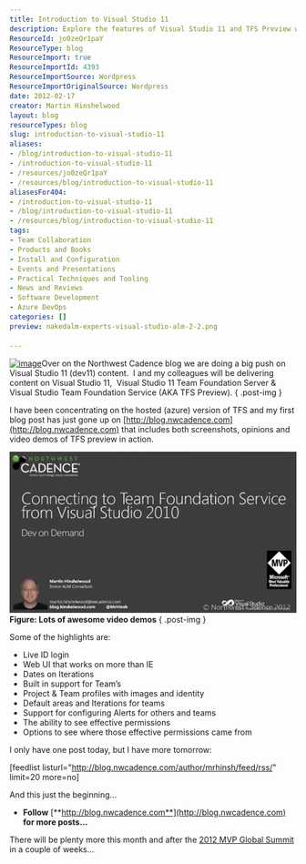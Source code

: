 ```yaml
---
title: Introduction to Visual Studio 11
description: Explore the features of Visual Studio 11 and TFS Preview with insights, demos, and tips from Martin Hinshelwood. Stay updated on modern development tools!
ResourceId: jo0zeQr1paY
ResourceType: blog
ResourceImport: true
ResourceImportId: 4393
ResourceImportSource: Wordpress
ResourceImportOriginalSource: Wordpress
date: 2012-02-17
creator: Martin Hinshelwood
layout: blog
resourceTypes: blog
slug: introduction-to-visual-studio-11
aliases:
- /blog/introduction-to-visual-studio-11
- /introduction-to-visual-studio-11
- /resources/jo0zeQr1paY
- /resources/blog/introduction-to-visual-studio-11
aliasesFor404:
- /introduction-to-visual-studio-11
- /blog/introduction-to-visual-studio-11
- /resources/blog/introduction-to-visual-studio-11
tags:
- Team Collaboration
- Products and Books
- Install and Configuration
- Events and Presentations
- Practical Techniques and Tooling
- News and Reviews
- Software Development
- Azure DevOps
categories: []
preview: nakedalm-experts-visual-studio-alm-2-2.png

---
```

[![image](images/image_thumb1.png)](http://blog.nwcadence.com/wp-content/uploads/2012/02/image1.png)Over on the Northwest Cadence blog we are doing a big push on Visual Studio 11 (dev11) content.  I and my colleagues will be delivering content on Visual Studio 11,  Visual Studio 11 Team Foundation Server & Visual Studio Team Foundation Service (AKA TFS Preview).
{ .post-img }

I have been concentrating on the hosted (azure) version of TFS and my first blog post has just gone up on [http://blog.nwcadence.com](http://blog.nwcadence.com) that includes both screenshots, opinions and video demos of TFS preview in action.

[![image](images/image_thumb3-1-1.png "image")](http://blog.hinshelwood.com/files/2012/02/image3.png) **Figure: Lots of awesome video demos**
{ .post-img }

Some of the highlights are:

- Live ID login
- Web UI that works on more than IE
- Dates on Iterations
- Built in support for Team’s
- Project & Team profiles with images and identity
- Default areas and Iterations for teams
- Support for configuring Alerts for others and teams
- The ability to see effective permissions
- Options to see where those effective permissions came from

I only have one post today, but I have more tomorrow:

\[feedlist listurl="http://blog.nwcadence.com/author/mrhinsh/feed/rss/" limit=20 more=no\]

And this just the beginning…

- **Follow** [**http://blog.nwcadence.com**](http://blog.nwcadence.com) **for more posts…**

There will be plenty more this month and after the [2012 MVP Global Summit](http://www.2012mvpsummit.com/) in a couple of weeks...
